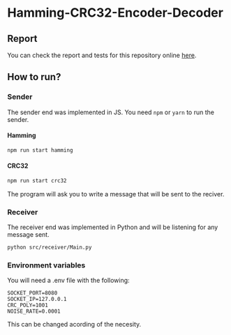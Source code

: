 # Hamming-CRC32-Encoder-Decoder
## Report
You can check the report and tests for this repository online [here](https://docs.google.com/document/d/1PjH5iSQwaEBs2GmQs5_6TaKgdiFgylFIi9rTl6jGY70/edit?usp=sharing).
## How to run?
### Sender
The sender end was implemented in JS. You need ``npm`` or ``yarn`` to run the sender.
#### Hamming
```bash
npm run start hamming
````
#### CRC32
```bash
npm run start crc32
```
The program will ask you to write a message that will be sent to the reciver.

### Receiver
The receiver end was implemented in Python and will be listening for any message sent.
```bash
python src/receiver/Main.py
```

### Environment variables
You will need a .env file with the following:
```
SOCKET_PORT=8080
SOCKET_IP=127.0.0.1
CRC_POLY=1001
NOISE_RATE=0.0001
```
This can be changed acording of the necesity.
